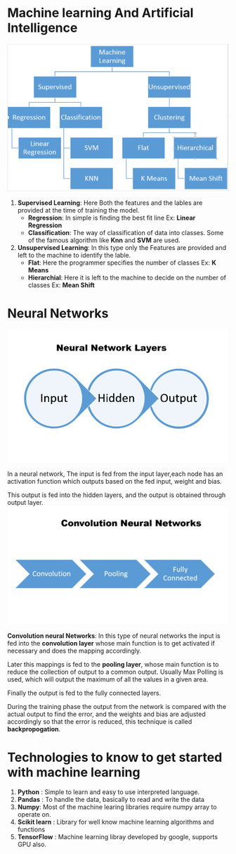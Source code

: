 
# Machine learning And Artificial Intelligence

![Alt text](ml_hierarchy.PNG?raw=true "Optional Title")

1. **Supervised Learning**: Here Both the features and the lables are provided at the time of training the model.
      - **Regression**: In simple is finding the best fit line Ex: __Linear Regression__
      - **Classification**: The way of classification of data into classes. Some of the famous algorithm like __Knn__ and __SVM__ are used.
2. **Unsupervised Learning**: In this type only the Features are provided and left to the machine to identify the lable.
     - **Flat**: Here the programmer specifies the number of classes Ex: __K Means__
     - **Hierarchial**: Here it is left to the machine to decide on the number of classes Ex: __Mean Shift__
     
# Neural Networks

![Alt text](neural_net.PNG?raw=true "Optional Title")

In a neural network, The input is fed from the input layer,each node has an activation function which outputs based on the fed input, weight and bias.

This output is fed into the hidden layers, and the output is obtained through output layer.
![Alt text](cnn.PNG?raw=true "Optional Title")

**Convolution neural Networks**: In this type of neural networks the input is fed into the __convolution layer__ whose main function is to get activated if necessary and does the mapping accordingly.

Later this mappings is fed to the __pooling layer__, whose main function is to reduce the collection of output to a common output. Usually Max Polling is used, which will output the maximum of all the values in a given area.

Finally the output is fed to the fully connected layers.

During the training phase the output from the network is compared with the actual output to find the error, and the weights and bias are adjusted accordingly so that the error is reduced, this technique is called __backpropogation__. 

# Technologies to know to get started with machine learning
1. __Python__ : Simple to learn and easy to use interpreted language.
2. __Pandas__ :  To handle the data, basically to read and write the data
3. __Numpy__: Most of the machine learing libraries require numpy array to operate on.
4. __Scikit learn__ : Library for well know machine learning algorithms and functions
5. __TensorFlow__ : Machine learning libray developed by google, supports GPU also.





